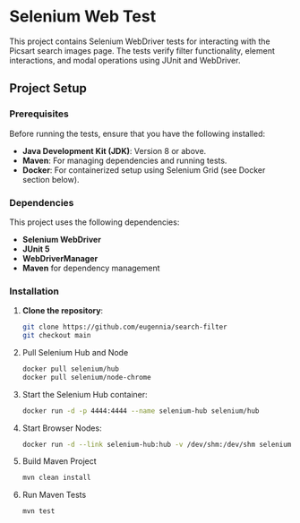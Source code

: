 # Selenium Web Test

This project contains Selenium WebDriver tests for interacting with the Picsart search images page. The tests verify filter functionality, element interactions, and modal operations using JUnit and WebDriver.

## Project Setup

### Prerequisites

Before running the tests, ensure that you have the following installed:

- **Java Development Kit (JDK)**: Version 8 or above.
- **Maven**: For managing dependencies and running tests.
- **Docker**: For containerized setup using Selenium Grid (see Docker section below).

### Dependencies

This project uses the following dependencies:

- **Selenium WebDriver**
- **JUnit 5**
- **WebDriverManager**
- **Maven** for dependency management

### Installation

1. **Clone the repository**:

   ```bash
   git clone https://github.com/eugennia/search-filter
   git checkout main

2. Pull Selenium Hub and Node
    ```bash
    docker pull selenium/hub
    docker pull selenium/node-chrome

3. Start the Selenium Hub container:
   ```bash
   docker run -d -p 4444:4444 --name selenium-hub selenium/hub

4. Start Browser Nodes:
     ```bash
    docker run -d --link selenium-hub:hub -v /dev/shm:/dev/shm selenium/node-chrome

5. Build Maven Project
    ```bash
   mvn clean install

6. Run Maven Tests
    ```bash
   mvn test
